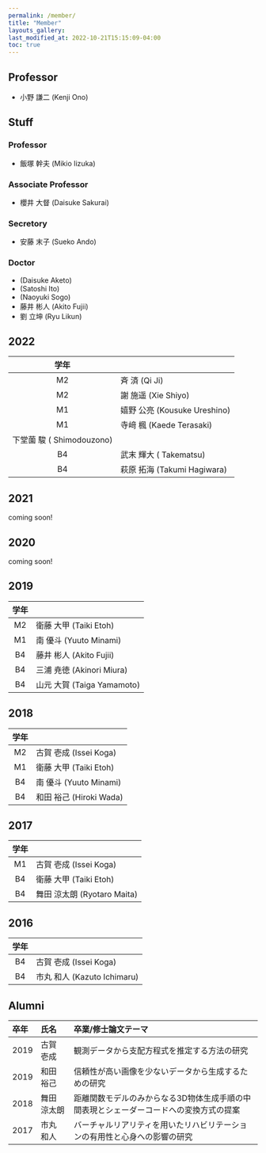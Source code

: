 ```yaml
---
permalink: /member/
title: "Member"
layouts_gallery:
last_modified_at: 2022-10-21T15:15:09-04:00
toc: true
---
```


## Professor

- 小野 謙二 (Kenji Ono)



## Stuff

### Professor

- 飯塚 幹夫 (Mikio Iizuka) 

### Associate Professor

- 櫻井 大督 (Daisuke Sakurai) 

### Secretory

- 安藤 末子 (Sueko Ando)

### Doctor

-  (Daisuke Aketo)
-  (Satoshi Ito)
-  (Naoyuki Sogo)
- 藤井 彬人 (Akito Fujii)
- 劉 立坤 (Ryu Likun)

## 2022

学年 | 　
:---:|:---
M2 | 斉 済 (Qi Ji)
M2 | 謝 施遥 (Xie Shiyo)
M1 | 嬉野 公亮 (Kousuke Ureshino)
M1 | 寺﨑 楓 (Kaede Terasaki)
   | 下堂薗 駿 ( Shimodouzono)
B4 | 武末 輝大 ( Takematsu)
B4 | 萩原 拓海 (Takumi Hagiwara)


## 2021
coming soon!


## 2020
coming soon!

## 2019

学年 | 　
:---:|:---
M2 | 衛藤 大甲 (Taiki Etoh)
M1 | 南 優斗 (Yuuto Minami)
B4 | 藤井 彬人 (Akito Fujii)
B4 | 三浦 尭徳 (Akinori Miura)
B4 | 山元 大賀 (Taiga Yamamoto)


## 2018

学年 | 　
:---:|:---
M2 | 古賀 壱成 (Issei Koga)
M1 | 衛藤 大甲 (Taiki Etoh)
B4 | 南 優斗 (Yuuto Minami)
B4 | 和田 裕己 (Hiroki Wada)

## 2017

学年 | 　
:---:|:---
M1 | 古賀 壱成 (Issei Koga)
B4 | 衛藤 大甲 (Taiki Etoh)
B4 | 舞田 涼太朗 (Ryotaro Maita)


## 2016

学年 | 　
:---:|:---
B4 | 古賀 壱成 (Issei Koga)|
B4 | 市丸 和人 (Kazuto Ichimaru)

## Alumni

卒年 | 氏名 | 卒業/修士論文テーマ
:----|:--|:---------
2019 | 古賀 壱成| 観測データから支配方程式を推定する方法の研究
2019 | 和田 裕己 | 信頼性が高い画像を少ないデータから生成するための研究
2018 | 舞田 涼太朗 | 距離関数モデルのみからなる3D物体生成手順の中間表現とシェーダーコードへの変換方式の提案
2017 | 市丸 和人 | バーチャルリアリティを用いたリハビリテーションの有用性と心身への影響の研究

